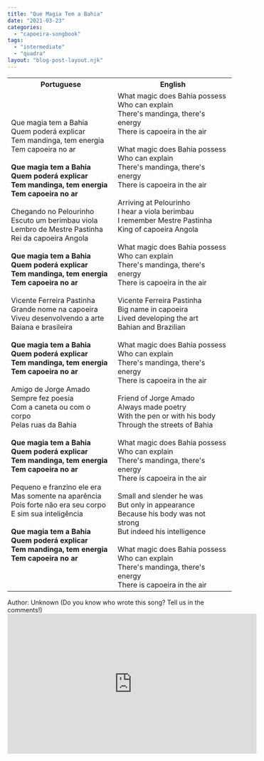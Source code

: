 ```yaml
---
title: "Que Magia Tem a Bahia"
date: "2021-03-23"
categories: 
  - "capoeira-songbook"
tags: 
  - "intermediate"
  - "quadra"
layout: "blog-post-layout.njk"
---
```


<table class="capoeira-table">
    <tr class="header-row">
        <th>Portuguese</th>
        <th>English</th>
    </tr>
    <tr>
        <td>Que magia tem a Bahia<br>Quem poderá explicar<br>Tem mandinga, tem energia<br>Tem capoeira no ar<br><br><strong>Que magia tem a Bahia<br>Quem poderá explicar<br>Tem mandinga, tem energia<br>Tem capoeira no ar</strong><br><br>Chegando no Pelourinho<br>Escuto um berimbau viola<br>Lembro de Mestre Pastinha<br>Rei da capoeira Angola<br><br><strong>Que magia tem a Bahia<br>Quem poderá explicar<br>Tem mandinga, tem energia<br>Tem capoeira no ar</strong><br><br>Vicente Ferreira Pastinha<br>Grande nome na capoeira<br>Viveu desenvolvendo a arte<br>Baiana e brasileira<br><br><strong>Que magia tem a Bahia<br>Quem poderá explicar<br>Tem mandinga, tem energia<br>Tem capoeira no ar</strong><br><br>Amigo de Jorge Amado<br>Sempre fez poesia<br>Com a caneta ou com o corpo<br>Pelas ruas da Bahia<br><br><strong>Que magia tem a Bahia<br>Quem poderá explicar<br>Tem mandinga, tem energia<br>Tem capoeira no ar</strong><br><br>Pequeno e franzino ele era<br>Mas somente na aparência<br>Pois forte não era seu corpo<br>E sim sua inteligência<br><br><strong>Que magia tem a Bahia<br>Quem poderá explicar<br>Tem mandinga, tem energia<br>Tem capoeira no ar</strong></td>
        <td>What magic does Bahia possess<br>Who can explain<br>There's mandinga, there's energy<br>There is capoeira in the air<br><br>What magic does Bahia possess<br>Who can explain<br>There's mandinga, there's energy<br>There is capoeira in the air<br><br>Arriving at Pelourinho<br>I hear a viola berimbau<br>I remember Mestre Pastinha<br>King of capoeira Angola<br><br>What magic does Bahia possess<br>Who can explain<br>There's mandinga, there's energy<br>There is capoeira in the air<br><br>Vicente Ferreira Pastinha<br>Big name in capoeira<br>Lived developing the art<br>Bahian and Brazilian<br><br>What magic does Bahia possess<br>Who can explain<br>There's mandinga, there's energy<br>There is capoeira in the air<br><br>Friend of Jorge Amado<br>Always made poetry<br>With the pen or with his body<br>Through the streets of Bahia<br><br>What magic does Bahia possess<br>Who can explain<br>There's mandinga, there's energy<br>There is capoeira in the air<br><br>Small and slender he was<br>But only in appearance<br>Because his body was not strong<br>But indeed his intelligence<br><br>What magic does Bahia possess<br>Who can explain<br>There's mandinga, there's energy<br>There is capoeira in the air</td>
    </tr>
</table>

<figcaption>
Author: Unknown (Do you know who wrote this song? Tell us in the comments!)
</figcaption>

<iframe width="560" height="315" src="https://www.youtube.com/embed/irnhArif5n8" title="YouTube video player" frameborder="0" allow="accelerometer; autoplay; clipboard-write; encrypted-media; gyroscope; picture-in-picture" allowfullscreen></iframe>